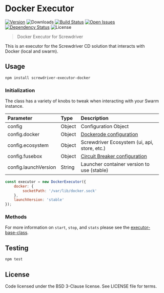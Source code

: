 # Docker Executor
[![Version][npm-image]][npm-url] ![Downloads][downloads-image] [![Build Status][status-image]][status-url] [![Open Issues][issues-image]][issues-url] [![Dependency Status][daviddm-image]][daviddm-url] ![License][license-image]

> Docker Executor for Screwdriver

This is an executor for the Screwdriver CD solution that interacts with Docker (local and swarm).

## Usage

```bash
npm install screwdriver-executor-docker
```

### Initialization

The class has a variety of knobs to tweak when interacting with your Swarm instance.

| Parameter        | Type  |  Description |
| :-------------   | :---- | :-------------|
| config        | Object | Configuration Object |
| config.docker | Object | [Dockerode configuration][dockerode] |
| config.ecosystem | Object | Screwdriver Ecosystem (ui, api, store, etc.) |
| config.fusebox | Object | [Circuit Breaker configuration][circuitbreaker] |
| config.launchVersion | String | Launcher container version to use (stable) |
```js
const executor = new DockerExecutor({
    docker: {
        socketPath: '/var/lib/docker.sock'
    },
    launchVersion: 'stable'
});
```

### Methods

For more information on `start`, `stop`, and `stats` please see the [executor-base-class].

## Testing

```bash
npm test
```

## License

Code licensed under the BSD 3-Clause license. See LICENSE file for terms.

[npm-image]: https://img.shields.io/npm/v/screwdriver-executor-docker.svg
[npm-url]: https://npmjs.org/package/screwdriver-executor-docker
[downloads-image]: https://img.shields.io/npm/dt/screwdriver-executor-docker.svg
[license-image]: https://img.shields.io/npm/l/screwdriver-executor-docker.svg
[issues-image]: https://img.shields.io/github/issues/screwdriver-cd/executor-docker.svg
[issues-url]: https://github.com/screwdriver-cd/executor-docker/issues
[status-image]: https://cd.screwdriver.cd/pipelines/919b0a59ce9d411223b8ff12f9f21d7ebe982efe/badge
[status-url]: https://cd.screwdriver.cd/pipelines/919b0a59ce9d411223b8ff12f9f21d7ebe982efe
[daviddm-image]: https://david-dm.org/screwdriver-cd/executor-docker.svg?theme=shields.io
[daviddm-url]: https://david-dm.org/screwdriver-cd/executor-docker
[dockerode]: https://www.npmjs.com/package/dockerode#getting-started
[circuitbreaker]: https://www.npmjs.com/package/circuit-fuses#constructor
[executor-base-class]: https://github.com/screwdriver-cd/executor-base
